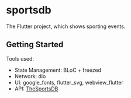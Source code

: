# sportsdb

The Flutter project, which shows sporting events.

## Getting Started

Tools used:

- State Management: BLoC + freezed
- Network: dio
- UI: google_fonts, flutter_svg, webview_flutter
- API: [TheSportsDB](https://www.thesportsdb.com/)
